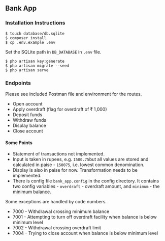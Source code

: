 ## Bank App

### Installation Instructions

````
$ touch database/db.sqlite
$ composer install
$ cp .env.example .env
````

Set the SQLite path in `DB_DATABASE` in `.env` file.

````
$ php artisan key:generate
$ php artisan migrate --seed
$ php artisan serve
````

### Endpoints

Please see included Postman file and environment for the routes.

* Open account
* Apply overdraft (flag for overdraft of ₹ 1,000)
* Deposit funds
* Withdraw funds
* Display balance
* Close account

#### Some Points

* Statement of transactions not implemented.
* Input is taken in rupees, e.g. `1500.75`but all values are stored and calculated in paise - `150075`, i.e. lowest common denomination.
* Display is also in paise for now. Transformation needs to be implemented.
* There is config file `bank_app.config` in the config directory. It contains two config variables - `overdraft` - overdraft amount, and `minimum` - the minimum balance.


Some exceptions are handled by code numbers.

* 7000 - Withdrawal crossing minimum balance
* 7001 - Attempting to turn off overdraft facility when balance is below minimum level
* 7002 - Withdrawal crossing overdraft limit
* 7004 - Trying to close account when balance is below minimum level
